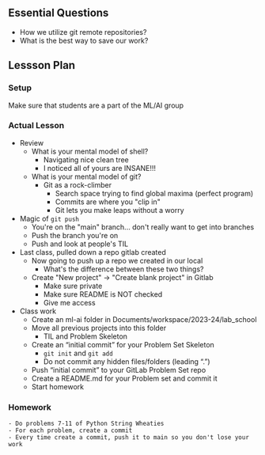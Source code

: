 ## Essential Questions

- How we utilize git remote repositories?
- What is the best way to save our work?

## Lessson Plan

### Setup

Make sure that students are a part of the ML/AI group

### Actual Lesson

- Review
    - What is your mental model of shell?
        - Navigating nice clean tree
        - I noticed all of yours are INSANE!!!
    - What is your mental model of git?
        - Git as a rock-climber
            - Search space trying to find global maxima (perfect program)
            - Commits are where you "clip in"
            - Git lets you make leaps without a worry
- Magic of `git push`
    - You're on the "main" branch... don't really want to get into branches
    - Push the branch you're on
    - Push and look at people's TIL
- Last class, pulled down a repo gitlab created
    - Now going to push up a repo we created in our local
        - What's the difference between these two things?
    - Create "New project" -> "Create blank project" in Gitlab
        - Make sure private
        - Make sure README is NOT checked
        - Give me access
- Class work
    - Create an ml-ai folder in Documents/workspace/2023-24/lab_school
    - Move all previous projects into this folder
        - TIL and Problem Skeleton
    - Create an “initial commit” for your Problem Set Skeleton
        - `git init` and `git add`
        - Do not commit any hidden files/folders (leading “.”) 
    - Push “initial commit” to your GitLab Problem Set repo
    - Create a README.md for your Problem set and commit it
    - Start homework

### Homework

    - Do problems 7-11 of Python String Wheaties
    - For each problem, create a commit
    - Every time create a commit, push it to main so you don't lose your work

